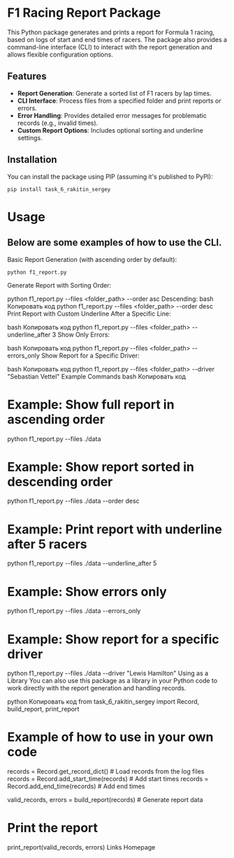 # F1 Racing Report Package

This Python package generates and prints a report for Formula 1 racing, based on logs of start and end times of racers. The package also provides a command-line interface (CLI) to interact with the report generation and allows flexible configuration options.

## Features

- **Report Generation**: Generate a sorted list of F1 racers by lap times.
- **CLI Interface**: Process files from a specified folder and print reports or errors.
- **Error Handling**: Provides detailed error messages for problematic records (e.g., invalid times).
- **Custom Report Options**: Includes optional sorting and underline settings.

## Installation

You can install the package using PIP (assuming it's published to PyPI):


    pip install task_6_rakitin_sergey

# Usage

## Below are some examples of how to use the CLI.

Basic Report Generation (with ascending order by default):

    python f1_report.py
Generate Report with Sorting Order:

python f1_report.py --files <folder_path> --order asc
Descending:
bash
Копировать код
python f1_report.py --files <folder_path> --order desc
Print Report with Custom Underline After a Specific Line:

bash
Копировать код
python f1_report.py --files <folder_path> --underline_after 3
Show Only Errors:

bash
Копировать код
python f1_report.py --files <folder_path> --errors_only
Show Report for a Specific Driver:

bash
Копировать код
python f1_report.py --files <folder_path> --driver "Sebastian Vettel"
Example Commands
bash
Копировать код
# Example: Show full report in ascending order
python f1_report.py --files ./data

# Example: Show report sorted in descending order
python f1_report.py --files ./data --order desc

# Example: Print report with underline after 5 racers
python f1_report.py --files ./data --underline_after 5

# Example: Show errors only
python f1_report.py --files ./data --errors_only

# Example: Show report for a specific driver
python f1_report.py --files ./data --driver "Lewis Hamilton"
Using as a Library
You can also use this package as a library in your Python code to work directly with the report generation and handling records.

python
Копировать код
from task_6_rakitin_sergey import Record, build_report, print_report

# Example of how to use in your own code
records = Record.get_record_dict()          # Load records from the log files
records = Record.add_start_time(records)    # Add start times
records = Record.add_end_time(records)      # Add end times

valid_records, errors = build_report(records)   # Generate report data

# Print the report
print_report(valid_records, errors)
Links
Homepage
